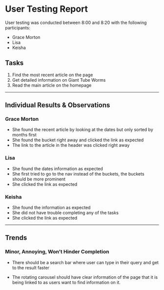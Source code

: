 # User Testing Report

User testing was conducted between 8:00 and 8:20 with the following participants:

- Grace Morton
- Lisa
- Keisha

## Tasks

1. Find the most recent article on the page
2. Get detailed information on Giant Tube Worms
3. Read the main article on the homepage

---

## Individual Results & Observations

### Grace Morton

- She found the recent article by looking at the dates but only sorted by months first
- She found the bucket right away and clicked the link as expected
- The link to the article in the header was clicked right away

### Lisa

- She found the dates information as expected
- She first tried to go to the nav instead of the buckets, the buckets should be more prominent
- She clicked the link as expected


### Keisha

- She found the information as expected
- She did not have trouble completing any of the tasks
- She clicked the link as expected


---

## Trends



### Minor, Annoying, Won’t Hinder Completion
- There should be a search bar where user can type in their query and get to the result faster

- The rotating carousel should have clear information of the page that it is being linked to as users want to find information on it.